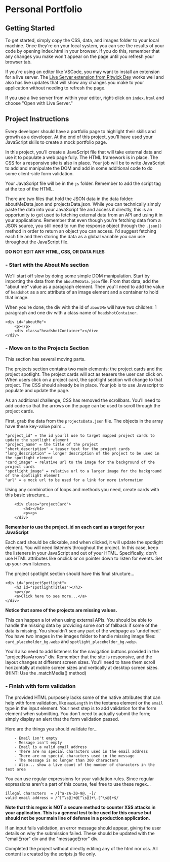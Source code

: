 # Personal Portfolio

## Getting Started

To get started, simply copy the CSS, data, and images folder to your local machine.  Once they're on your local system, you can see the results of your code by opening index.html in your browser. If you do this, remember that any changes you make won't appear on the page until you refresh your browser tab.

If you're using an editor like VSCode, you may want to install an extension for a live server. The [Live Server extension from Ritwick Dey](https://marketplace.visualstudio.com/items?itemName=ritwickdey.LiveServer) works well and also has live updates that will show any changes you make to your application without needing to refresh the page.

If you use a live server from within your editor, right-click on `index.html` and choose "Open with Live Server."

## Project Instructions

Every developer should have a portfolio page to highlight their skills and growth as a developer. At the end of this project, you'll have used your JavaScript skills to create a mock portfolio page.

In this project, you'll create a JavaScript file that will take external data and use it to populate a web page fully. The HTML framework is in place. The CSS for a responsive site is also in place. Your job will be to write JavaScript to add and manipulate the DOM and add in some additional code to do some client-side form validation.

Your JavaScript file will be in the `js` folder. Remember to add the script tag at the top of the HTML. 

There are two files that hold the JSON data in the data folder: aboutMeData.json and projectsData.json. While you can technically simply paste the data into your JavaScript file and access it directly, this is an opportunity to get used to fetching external data from an API and using it in your applications. Remember that even though you're fetching data from a JSON source, you still need to run the response object through the `.json()` method in order to return an object you can access. I'd suggest fetching each file and then storing the data as a global variable you can use throughout the JavaScript file.

**DO NOT EDIT ANY HTML, CSS, OR DATA FILES**

### - Start with the About Me section

We'll start off slow by doing some simple DOM manipulation. Start by importing the data from the `aboutMeData.json` file. From that data, add the "about me" value as a paragraph element. Then you'll need to add the value of `headshot` as a src attribute of an image element and a container to hold that image.

When you're done, the div with the id of `aboutMe` will have two children: 1 paragraph and one div with a class name of `headshotContainer`.

```
<div id="aboutMe">
    <p></p>
    <div class="headshotContainer"></div>
</div>
```

### - Move on to the Projects Section

This section has several moving parts. 

The projects section contains two main elements: the project cards and the project spotlight. The project cards will act as teasers the user can click on. When users click on a project card, the spotlight section will change to that project. The CSS should already be in place. Your job is to use Javascript to populate and update the page.

As an additional challenge, CSS has removed the scrollbars. You'll need to add code so that the arrows on the page can be used to scroll through the project cards.

First, grab the data from the `projectsData.json` file. The objects in the array have these key-value pairs...

    "project_id" = the id you'll use to target mapped project cards to update the spotlight element
    "project_name" = the title of the project
    "short_description" = teaser text for the project cards
    "long_description" = longer description of the project to be used in the spotlight element
    "card_image" = relative url to the image for the background of the project cards
    "spotlight_image" = relative url to a larger image for the background of the spotlight element
    "url" = a mock url to be used for a link for more information

Using any combination of loops and methods you need, create cards with this basic structure...

``` 
    <div class="projectCard">
        <h4></h4>
        <p><p>
    </div>
```
**Remember to use the project_id on each card as a target for your JavaScript**

Each card should be clickable, and when clicked, it will update the spotlight element. You will need listeners throughout the project. In this case, keep the listeners in your JavaScript and out of your HTML. Specifically, don't use HTML attributes like onclick or on pointer down to listen for events. Set up your own listeners.

The project spotlight section should have this final structure...
```
<div id="projectSpotlight">
    <h3 id="spotlightTitles"></h3>
    <p></p>
    <a>Click here to see more...</a>
</div>
```

**Notice that some of the projects are missing values.**

This can happen a lot when using external APIs. You should be able to handle the missing data by providing some sort of fallback if some of the data is missing. You shouldn't see any part of the webpage as 'undefined.' You have two images in the images folder to handle missing image files: `card_placeholder_bg.webp` and `spotlight_placeholder_bg.webp`.

You'll also need to add listeners for the navigation buttons provided in the "projectNavArrows" div. Remember that the site is responsive, and the layout changes at different screen sizes. You'll need to have them scroll horizontally at mobile screen sizes and vertically at desktop screen sizes. (HINT: Use the .matchMedia() method)

### - Finish with form validation

The provided HTML purposely lacks some of the native attributes that can help with form validation, like `maxLength` in the textarea element or the `email` type in the input element. Your next step is to add validation for the form element when submitting. You don't need to actually submit the form; simply display an alert that the form validation passed.

Here are the things you should validate for...
```
    - Email isn't empty
    - Message isn't empty
    - Email is a valid email address
    - There are no special characters used in the email address
    - There are no special characters used in the message
    - The message is no longer than 300 characters
    - Also... show a live count of the number of characters in the text area
```

You can use regular expressions for your validation rules. Since regular expressions aren't a part of this course, feel free to use these regex...
```
illegal characters  = /[^a-zA-Z0-9@._-]/
valid email address = /^[^\s@]+@[^\s@]+\.[^\s@]+$/
```
**Note that this regex is NOT a secure method to counter XSS attacks in your application. This is a general test to be used for this course but should not be your main line of defense in a production application.**

If an input fails validation, an error message should appear, giving the user details on why the submission failed. These should be updated with the "emailError" div and the "messageError" div.

Completed the project without directly editing any of the html nor css. All content is created by the scripts.js file only.

